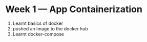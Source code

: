 # Week 1 — App Containerization

1. Learnt basics of docker
2. pushed an image to the docker hub
3. Learnt docker-compose
